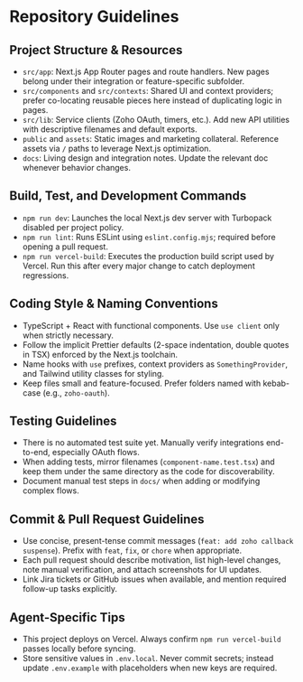# Repository Guidelines

## Project Structure & Resources
- `src/app`: Next.js App Router pages and route handlers. New pages belong under their integration or feature-specific subfolder.
- `src/components` and `src/contexts`: Shared UI and context providers; prefer co-locating reusable pieces here instead of duplicating logic in pages.
- `src/lib`: Service clients (Zoho OAuth, timers, etc.). Add new API utilities with descriptive filenames and default exports.
- `public` and `assets`: Static images and marketing collateral. Reference assets via `/` paths to leverage Next.js optimization.
- `docs`: Living design and integration notes. Update the relevant doc whenever behavior changes.

## Build, Test, and Development Commands
- `npm run dev`: Launches the local Next.js dev server with Turbopack disabled per project policy.
- `npm run lint`: Runs ESLint using `eslint.config.mjs`; required before opening a pull request.
- `npm run vercel-build`: Executes the production build script used by Vercel. Run this after every major change to catch deployment regressions.

## Coding Style & Naming Conventions
- TypeScript + React with functional components. Use `use client` only when strictly necessary.
- Follow the implicit Prettier defaults (2-space indentation, double quotes in TSX) enforced by the Next.js toolchain.
- Name hooks with `use` prefixes, context providers as `SomethingProvider`, and Tailwind utility classes for styling.
- Keep files small and feature-focused. Prefer folders named with kebab-case (e.g., `zoho-oauth`).

## Testing Guidelines
- There is no automated test suite yet. Manually verify integrations end-to-end, especially OAuth flows.
- When adding tests, mirror filenames (`component-name.test.tsx`) and keep them under the same directory as the code for discoverability.
- Document manual test steps in `docs/` when adding or modifying complex flows.

## Commit & Pull Request Guidelines
- Use concise, present-tense commit messages (`feat: add zoho callback suspense`). Prefix with `feat`, `fix`, or `chore` when appropriate.
- Each pull request should describe motivation, list high-level changes, note manual verification, and attach screenshots for UI updates.
- Link Jira tickets or GitHub issues when available, and mention required follow-up tasks explicitly.

## Agent-Specific Tips
- This project deploys on Vercel. Always confirm `npm run vercel-build` passes locally before syncing.
- Store sensitive values in `.env.local`. Never commit secrets; instead update `.env.example` with placeholders when new keys are required.
